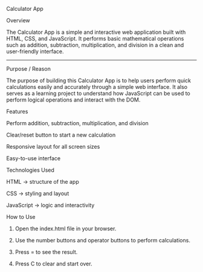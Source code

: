 Calculator App

Overview

The Calculator App is a simple and interactive web application built with HTML, CSS, and JavaScript.
It performs basic mathematical operations such as addition, subtraction, multiplication, and division in a clean and user-friendly interface.


---

Purpose / Reason

The purpose of building this Calculator App is to help users perform quick calculations easily and accurately through a simple web interface.
It also serves as a learning project to understand how JavaScript can be used to perform logical operations and interact with the DOM.

 Features

Perform addition, subtraction, multiplication, and division

Clear/reset button to start a new calculation

Responsive layout for all screen sizes

Easy-to-use interface





Technologies Used

HTML → structure of the app

CSS → styling and layout

JavaScript → logic and interactivity




How to Use

1. Open the index.html file in your browser.


2. Use the number buttons and operator buttons to perform calculations.


3. Press = to see the result.


4. Press C to clear and start over.
